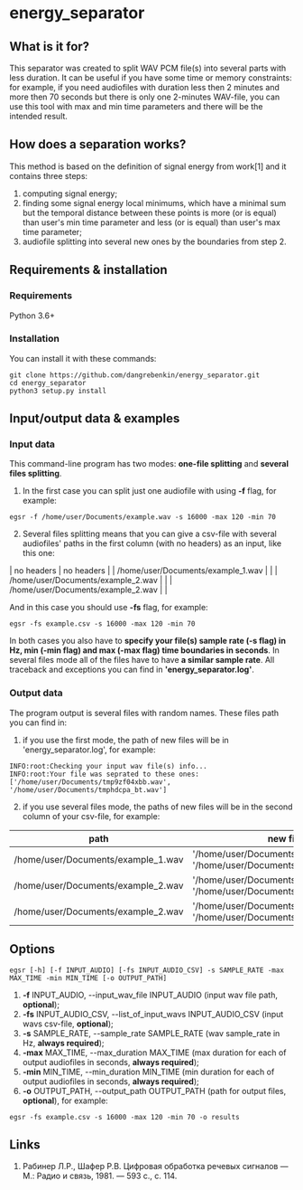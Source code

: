 # energy_separator

## What is it for?

This separator was created to split WAV PCM file(s) into several parts with less duration. It can be useful if you have some time or memory constraints: for example, if you need audiofiles with duration less then 2 minutes and more then 70 seconds but there is only one 2-minutes WAV-file, you can use this tool with max and min time parameters and there will be the intended result.

## How does a separation works?

This method is based on the definition of signal energy from work[1] and it contains three steps:
1. computing signal energy;
2. finding some signal energy local minimums, which have a minimal sum but the temporal distance between these points is more (or is equal) than user's min time parameter and less (or is equal) than user's max time parameter;
3. audiofile splitting into several new ones by the boundaries from step 2.

## Requirements & installation

### Requirements

Python 3.6+

### Installation

You can install it with these commands:
```
git clone https://github.com/dangrebenkin/energy_separator.git
cd energy_separator
python3 setup.py install
```

## Input/output data & examples

### Input data

This command-line program has two modes: **one-file splitting** and **several files splitting**. 

1. In the first case you can split just one audiofile with using **-f** flag, for example:
```
egsr -f /home/user/Documents/example.wav -s 16000 -max 120 -min 70
```
2. Several files splitting means that you can give a csv-file with several audiofiles' paths in the first column (with no headers) as an input, like this one:

| no headers | no headers |
| /home/user/Documents/example_1.wav | |
| /home/user/Documents/example_2.wav | |
| /home/user/Documents/example_2.wav | |

And in this case you should use **-fs** flag, for example:
```
egsr -fs example.csv -s 16000 -max 120 -min 70
```
In both cases you also have to **specify your file(s) sample rate (-s flag) in Hz, min (-min flag) and max (-max flag) time boundaries in seconds**. In several files mode all of the files have to have **a similar sample rate**. All traceback and exceptions you can find in **'energy_separator.log'**.

### Output data

The program output is several files with random names. These files path you can find in:

1. if you use the first mode, the path of new files will be in 'energy_separator.log', for example:
```
INFO:root:Checking your input wav file(s) info...
INFO:root:Your file was seprated to these ones:['/home/user/Documents/tmp9zf04xbb.wav', '/home/user/Documents/tmphdcpa_bt.wav']
```
2. if you use several files mode, the paths of new files will be in the second column of your csv-file, for example:

| path | new files |
| ------------- | ------------- |
| /home/user/Documents/example_1.wav | '/home/user/Documents/tmp9zf04xbb.wav', '/home/user/Documents/tmphdcpa_bt.wav' |
| /home/user/Documents/example_2.wav | '/home/user/Documents/tmp9zf04xbj.wav', '/home/user/Documents/tmpfdcpa_bt.wav'|
| /home/user/Documents/example_2.wav | '/home/user/Documents/tmp9zf04dbb.wav', '/home/user/Documents/tmpqdcpa_bt.wav'|

## Options
```
egsr [-h] [-f INPUT_AUDIO] [-fs INPUT_AUDIO_CSV] -s SAMPLE_RATE -max MAX_TIME -min MIN_TIME [-o OUTPUT_PATH]
```
1. **-f** INPUT_AUDIO, --input_wav_file INPUT_AUDIO (input wav file path, **optional**);
2. **-fs** INPUT_AUDIO_CSV, --list_of_input_wavs INPUT_AUDIO_CSV (input wavs csv-file, **optional**);
3. **-s** SAMPLE_RATE, --sample_rate SAMPLE_RATE (wav sample_rate in Hz, **always required**);
4. **-max** MAX_TIME, --max_duration MAX_TIME (max duration for each of output audiofiles in seconds, **always required**);
5. **-min** MIN_TIME, --min_duration MIN_TIME (min duration for each of output audiofiles in seconds, **always required**);
6. **-o** OUTPUT_PATH, --output_path OUTPUT_PATH (path for output files, **optional**), for example:
```
egsr -fs example.csv -s 16000 -max 120 -min 70 -o results
```

## Links
1. Рабинер Л.Р., Шафер Р.В. Цифровая обработка речевых сигналов — М.: Радио и связь, 1981. — 593 c., c. 114.
